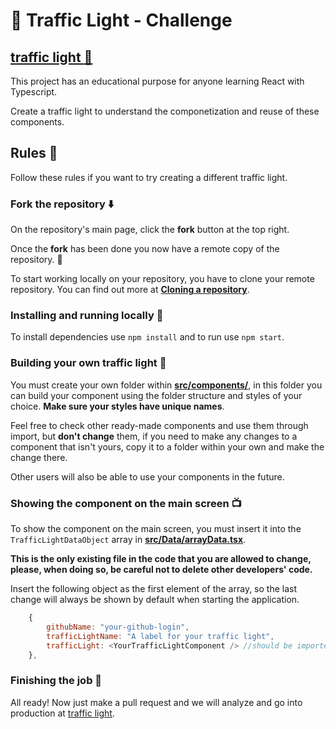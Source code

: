 # :vertical_traffic_light: Traffic Light - Challenge

## [traffic light :traffic_light:](https://trafic-lights-snowy.vercel.app/)

This project has an educational purpose for anyone learning React with Typescript.

Create a traffic light to understand the componetization and reuse of these components.

## Rules :page_with_curl:

Follow these rules if you want to try creating a different traffic light.

### Fork the repository :arrow_down:

On the repository's main page, click the **fork** button at the top right.

Once the **fork** has been done you now have a remote copy of the repository. :partying_face:

To start working locally on your repository, you have to clone your remote repository. You can find out more at [**Cloning a repository**](https://docs.github.com/en/repositories/creating-and-managing-repositories/cloning-a-repository).

### Installing and running locally :runner:

To install dependencies use `npm install` and to run use `npm start`.

### Building your own traffic light :hammer:

You must create your own folder within [**src/components/**](src/components), in this folder you can build your component using the folder structure and styles of your choice. **Make sure your styles have unique names**.

Feel free to check other ready-made components and use them through import, but **don't change** them, if you need to make any changes to a component that isn't yours, copy it to a folder within your own and make the change there.

Other users will also be able to use your components in the future.

### Showing the component on the main screen :tv:

To show the component on the main screen, you must insert it into the `TrafficLightDataObject` array in [**src/Data/arrayData.tsx**](src/Data/arrayData.tsx).

**This is the only existing file in the code that you are allowed to change, please, when doing so, be careful not to delete other developers' code.**

Insert the following object as the first element of the array, so the last change will always be shown by default when starting the application.

```js
    {
        githubName: "your-github-login",
        trafficLightName: "A label for your traffic light",
        trafficLight: <YourTrafficLightComponent /> //should be imported,
    },

```

### Finishing the job :checkered_flag:

All ready! Now just make a pull request and we will analyze and go into production at [traffic light](https://trafic-lights-snowy.vercel.app/).
